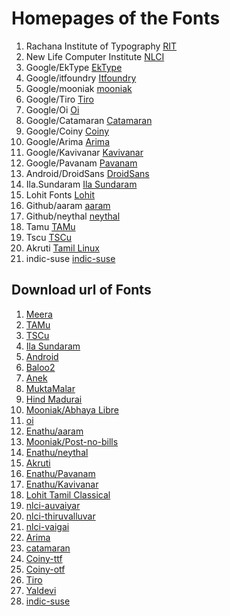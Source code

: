 # Homepages of the Fonts

1. Rachana Institute of Typography [RIT](https://rachana.org.in)
2. New Life Computer Institute [NLCI](https://github.com/nlci)
3. Google/EkType [EkType](https://ektype.in)
4. Google/itfoundry [Itfoundry](http://indiantypefoundry.com/)
5. Google/mooniak [mooniak](http://mooniak.com/)
6. Google/Tiro [Tiro](http://www.tiro.com/)
7. Google/Oi [Oi](https://kostasbartsokas.com/oi-you-mate/)
8. Google/Catamaran [Catamaran](https://github.com/VanillaandCream/Catamaran-Tamil)
9. Google/Coiny [Coiny](https://github.com/marcelommp/Coiny)
10. Google/Arima [Arima](https://github.com/NDISCOVER/Arima-Font)
11. Google/Kavivanar [Kavivanar](https://github.com/enathu/kavivanar)
12. Google/Pavanam [Pavanam](https://github.com/enathu/pavanam)
13. Android/DroidSans [DroidSans](https://android.googlesource.com/)
15. Ila.Sundaram [Ila Sundaram](http://ilasundaram.blogspot.com/)
16. Lohit Fonts [Lohit](https://github.com/lohit-fonts/)
17. Github/aaram [aaram](https://github.com/enathu/aaram)
18. Github/neythal [neythal](https://github.com/enathu/neythal-font)
19. Tamu [TAMu](https://packages.debian.org/bookworm/fonts-taml-tamu)
20. Tscu [TSCu](https://packages.debian.org/bookworm/fonts-taml-tscu)
21. Akruti [Tamil Linux](https://sourceforge.net/projects/tamillinux/)
22. indic-suse [indic-suse](https://software.opensuse.org/download/package?package=indic-fonts&project=openSUSE%3ALeap%3A15.0)

## Download url of Fonts

1. [Meera](https://gitlab.com/smc/meera-inimai/-/archive/Version2.0/meera-inimai-Version2.0.tar.gz)
2. [TAMu](http://deb.debian.org/debian/pool/main/f/fonts-taml-tamu/fonts-taml-tamu_1.0.orig.tar.gz)
3. [TSCu](http://deb.debian.org/debian/pool/main/f/fonts-taml-tscu/fonts-taml-tscu_1.0.orig.tar.gz)
4. [Ila Sundaram](https://drive.google.com/file/d/0B6DKugrdEsEoUWJiekFGRzlEOU0/view?resourcekey=0-LBTmTrdN29VeddKmkIWauA)
5. [Android](https://koji.fedoraproject.org/koji/packageinfo?packageID=7475)
6. [Baloo2](https://github.com/EkType/Baloo2/releases/download/1.640/Baloo2_1.640.zip)
7. [Anek](https://github.com/EkType/Anek/releases/download/1.000/Ek-Type-Anek-Variable-1.002.zip)
8. [MuktaMalar](https://github.com/EkType/Mukta/releases/download/2.538/Mukta.Font.Family.2.538.zip)
9. [Hind Madurai](https://github.com/itfoundry/hind-madurai/archive/3f3bd22/hind-madurai-3f3bd222489daea4dfec65d5de86012ed4819b5b.tar.gz)
10. [Mooniak/Abhaya Libre](https://github.com/mooniak/abhaya-libre-font/releases/download/v1.060/abhaya-libre-font_v1.060_20170212.zip)
11. [oi](https://github.com/kosbarts/Oi/archive/1f9b32be/oi-1f9b32be18d3aad90ea0af093b0a6179dc941406.tar.gz)
12. [Enathu/aaram](https://github.com/enathu/aaram/releases/download/v1.6/aaram_v1.006.zip)
13. [Mooniak/Post-no-bills](https://github.com/mooniak/stick-no-bills-font/releases/download/1.220/post-no-bills-font_v1.220_20170216.zip)
14. [Enathu/neythal](https://github.com/enathu/neythal-font/releases/download/0.43/neythal_v0.43.zip)
15. [Akruti](https://sourceforge.net/projects/tamillinux/files/latest/download)
16. [Enathu/Pavanam](https://github.com/enathu/pavanam/releases/download/v1.86/pavanam_v1.86.zip)
17. [Enathu/Kavivanar](https://github.com/enathu/kavivanar/releases/download/v0.1/kavivanar_v0.1.zip)
18. [Lohit Tamil Classical](https://github.com/lohit-fonts/lohit-tamil-classical-fonts/archive/1423688/lohit-tamil-classical-fonts1423688321552b34c18daf46532280f1047f12a9.tar.gz)
19. [nlci-auvaiyar](https://github.com/nlci/taml-font-thiruvalluvar/releases/download/dev/nlci-taml-auvaiyar-0.801-dev-cefbc8.zip)
20. [nlci-thiruvalluvar](https://github.com/nlci/taml-font-thiruvalluvar/releases/download/dev/nlci-taml-thiruvalluvar-0.801-dev-cefbc8.zip)
21. [nlci-vaigai](https://github.com/nlci/taml-font-thiruvalluvar/releases/download/dev/nlci-taml-vaigai-0.801-dev-cefbc8.zip)
22. [Arima](https://github.com/NDISCOVER/Arima-Font/archive/c5fd729/Arima-c5fd72960f129076fbf3759d6d777cedcbceb468.tar.gz)
23. [catamaran](https://github.com/VanillaandCream/Catamaran-Tamil/archive/7559b49/catamaran-7559b4906f9c9148fb22c6f89508c3053a78a296.tar.gz)
24. [Coiny-ttf](https://github.com/marcelommp/Coiny/releases/download/v2.0/Coiny-Regular.ttf)
25. [Coiny-otf](https://github.com/marcelommp/Coiny/releases/download/v2.0/Coiny-Regular.otf)
26. [Tiro](https://github.com/TiroTypeworks/Indigo/archive/c5f23cb/Tiro-c5f23cb391c99bb3e5c3308568c31319e2e7fbd1.tar.gz)
27. [Yaldevi](https://github.com/mooniak/yaldevi-font/releases/download/1.100/YaldeviFont_v1.100.zip)
28. [indic-suse](https://download.opensuse.org/repositories/openSUSE:/Leap:/15.0/standard/noarch/indic-fonts-20160512-lp150.1.40.noarch.rpm)
